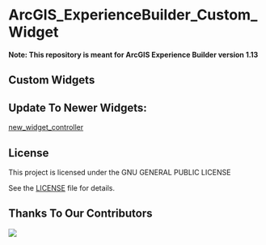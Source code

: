 # ArcGIS_ExperienceBuilder_Custom_Widget

**Note: This repository is meant for ArcGIS Experience Builder version 1.13**

## Custom Widgets

## Update To Newer Widgets:

[new_widget_controller](new_widget_controller)

## License
This project is licensed under the GNU GENERAL PUBLIC LICENSE

See the [LICENSE](LICENSE) file for details.
## Thanks To Our Contributors

<a href="https://github.com/KPCOFGS/ArcGIS_ExperienceBuilder_Custom_Widget/graphs/contributors">
  <img src="https://contrib.rocks/image?repo=KPCOFGS/ArcGIS_ExperienceBuilder_Custom_Widget" />
</a>
